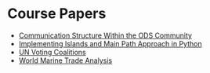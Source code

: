 # Course Papers

* [Communication Structure Within the ODS Community](Communication%20Structure%20Within%20the%20ODS%20Community.md)
* [Implementing Islands and Main Path Approach in Python](Implementing%20Islands%20and%20Main%20Path%20Approach%20in%20Python.md)
* [UN Voting Coalitions](UN%20Voting%20Coalitions.md)
* [World Marine Trade Analysis](World%20Marine%20Trade%20Analysis.md)